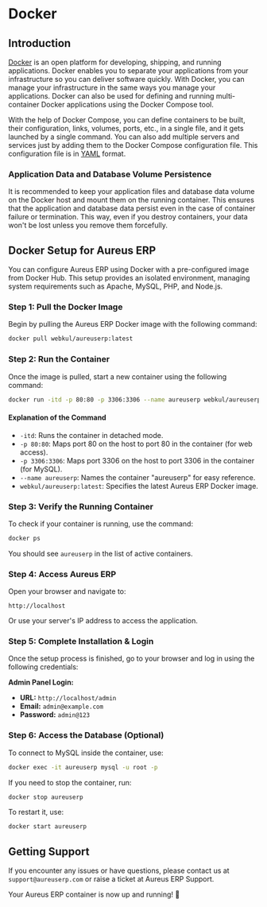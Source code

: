 # Docker

## Introduction

[Docker](https://www.docker.com/) is an open platform for developing, shipping, and running applications. Docker enables you to separate your applications from your infrastructure so you can deliver software quickly. With Docker, you can manage your infrastructure in the same ways you manage your applications. Docker can also be used for defining and running multi-container Docker applications using the Docker Compose tool.

With the help of Docker Compose, you can define containers to be built, their configuration, links, volumes, ports, etc., in a single file, and it gets launched by a single command. You can also add multiple servers and services just by adding them to the Docker Compose configuration file. This configuration file is in [YAML](https://en.wikipedia.org/wiki/YAML) format.

### Application Data and Database Volume Persistence

It is recommended to keep your application files and database data volume on the Docker host and mount them on the running container. This ensures that the application and database data persist even in the case of container failure or termination. This way, even if you destroy containers, your data won't be lost unless you remove them forcefully.

## Docker Setup for Aureus ERP

You can configure Aureus ERP using Docker with a pre-configured image from Docker Hub. This setup provides an isolated environment, managing system requirements such as Apache, MySQL, PHP, and Node.js.

### **Step 1: Pull the Docker Image**

Begin by pulling the Aureus ERP Docker image with the following command:

```bash
docker pull webkul/aureuserp:latest
```

### **Step 2: Run the Container**

Once the image is pulled, start a new container using the following command:

```bash
docker run -itd -p 80:80 -p 3306:3306 --name aureuserp webkul/aureuserp:latest
```

#### Explanation of the Command

- `-itd`: Runs the container in detached mode.
- `-p 80:80`: Maps port 80 on the host to port 80 in the container (for web access).
- `-p 3306:3306`: Maps port 3306 on the host to port 3306 in the container (for MySQL).
- `--name aureuserp`: Names the container "aureuserp" for easy reference.
- `webkul/aureuserp:latest`: Specifies the latest Aureus ERP Docker image.

### **Step 3: Verify the Running Container**

To check if your container is running, use the command:

```bash
docker ps
```

You should see `aureuserp` in the list of active containers.

### **Step 4: Access Aureus ERP**

Open your browser and navigate to:

```plaintext
http://localhost
```

Or use your server's IP address to access the application.

### **Step 5: Complete Installation & Login**

Once the setup process is finished, go to your browser and log in using the following credentials:

**Admin Panel Login:**

- **URL:** `http://localhost/admin`
- **Email:** `admin@example.com`
- **Password:** `admin@123`

### **Step 6: Access the Database (Optional)**

To connect to MySQL inside the container, use:

```bash
docker exec -it aureuserp mysql -u root -p
```

If you need to stop the container, run:

```bash
docker stop aureuserp
```

To restart it, use:

```bash
docker start aureuserp
```

## Getting Support

If you encounter any issues or have questions, please contact us at `support@aureuserp.com` or raise a ticket at Aureus ERP Support.

Your Aureus ERP container is now up and running! 🚀
